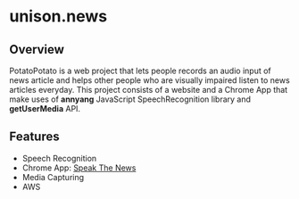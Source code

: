 # unison.news

## Overview

PotatoPotato is a web project that lets people records an audio input of news article and helps other people who are visually impaired listen to news articles everyday. This project consists of a website and a Chrome App that make uses of **annyang** JavaScript SpeechRecognition library and **getUserMedia** API.

## Features

- Speech Recognition
- Chrome App: [Speak The News](https://chrome.google.com/webstore/detail/speak-the-news/plkihbaiionfkndimjcoogogjeibchfo/related)
- Media Capturing
- AWS

